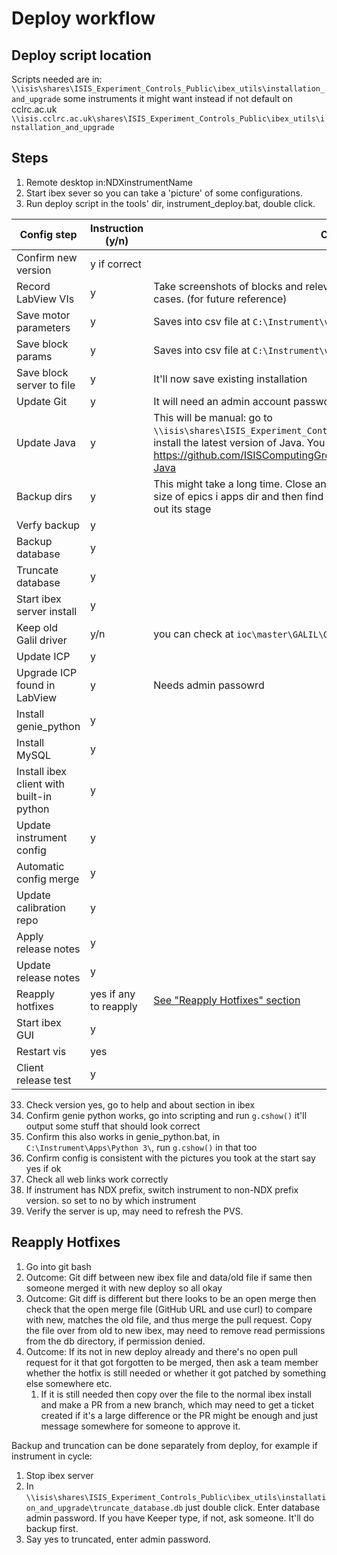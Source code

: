 # Deploy workflow

## Deploy script location

Scripts needed are in: `\\isis\shares\ISIS_Experiment_Controls_Public\ibex_utils\installation_and_upgrade`
some instruments it might want instead if not default on cclrc.ac.uk
`\\isis.cclrc.ac.uk\shares\ISIS_Experiment_Controls_Public\ibex_utils\installation_and_upgrade`

## Steps

1. Remote desktop in:NDXinstrumentName 
2. Start ibex sever so you can take a 'picture' of some configurations.
3. Run deploy script in the tools' dir, instrument_deploy.bat, double click.

| Config step | Instruction (y/n) | Comment |
| ----------- | ----------------- | ------- |
| Confirm new version | y if correct | |
| Record LabView VIs | y | Take screenshots of blocks and relevant information such as motors in some cases. (for future reference) |
| Save motor parameters | y | Saves into csv file at `C:\Instrument\var\deployment_pv_backups\motors\` |
| Save block params | y | Saves into csv file at `C:\Instrument\var\deployment_pv_backups\` |
| Save block server to file | y | It'll now save existing installation |
| Update Git | y | It will need an admin account password for the instrument |
| Update Java | y | This will be manual: go to `\\isis\shares\ISIS_Experiment_Controls_Public\third_party_installers\` and install the latest version of Java. You can find some more info here: https://github.com/ISISComputingGroup/ibex_developers_manual/wiki/Upgrade-Java |
| Backup dirs | y | This might take a long time. Close any window that have it open. The dir. Find size of epics i apps dir and then find size of backup in data and then old to find out its stage |
| Verfy backup | y | |
| Backup database | y | |
| Truncate database | y | |
| Start ibex server install | y | |
| Keep old Galil driver | y/n | you can check at `ioc\master\GALIL\GALIL_OLD.txt` |
| Update ICP | y | |
| Upgrade ICP found in LabView | y | Needs admin passowrd |
| Install genie_python | y | |
| Install MySQL | y | |
| Install ibex client with built-in python | y | |
| Update instrument config | y | |
| Automatic config merge | y | |
| Update calibration repo | y | |
| Apply release notes | y | |
| Update release notes | y | |
| Reapply hotfixes | yes if any to reapply | [See "Reapply Hotfixes" section](#reapply-hotfixes) |
| Start ibex GUI | y | |
| Restart vis | yes | |
| Client release test | y | |

33. Check version yes, go to help and about section in ibex
34. Confirm genie python works, go into scripting and run `g.cshow()` it'll output some stuff that should look correct
35. Confirm this also works in genie_python.bat, in `C:\Instrument\Apps\Python 3\`, run `g.cshow()` in that too
36. Confirm config is consistent with the pictures you took at the start say yes if ok
37. Check all web links work correctly
38. If instrument has NDX prefix, switch instrument to non-NDX prefix version. so set to no by which instrument
39. Verify the server is up, may need to refresh the PVS.


## Reapply Hotfixes

1. Go into git bash
2. Outcome: Git diff between new ibex file and data/old file if same then someone merged it with new deploy so all okay
3. Outcome: Git diff is different but there looks to be an open merge then check that the open merge file (GitHub URL and use curl) to compare with new, matches the old file, and thus merge the pull request. Copy the file over from old to new ibex, may need to remove read permissions from the db directory, if permission denied.
4. Outcome: If its not in new deploy already and there's no open pull request for it that got forgotten to be merged, then ask a team member whether the hotfix is still needed or whether it got patched by something else somewhere etc.
    1. If it is still needed then copy over the file to the normal ibex install and make a PR from a new branch, which may need to get a ticket created if it's a large difference or the PR might be enough and just message somewhere for someone to approve it.


Backup and truncation can be done separately from deploy, for example if instrument in cycle:
1. Stop ibex server
2. In `\\isis\shares\ISIS_Experiment_Controls_Public\ibex_utils\installation_and_upgrade\truncate_database.db` just double click. Enter database admin password. If you have Keeper type, if not, ask someone. It'll do backup first.
3. Say yes to truncated, enter admin password.


